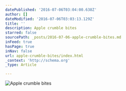 ```yaml
---
datePublished: '2016-07-06T03:04:00.638Z'
author: []
dateModified: '2016-07-06T03:03:13.129Z'
title: ''
description: Apple crumble bites
starred: false
sourcePath: _posts/2016-07-06-apple-crumble-bites.md
inFeed: true
hasPage: true
inNav: false
url: apple-crumble-bites/index.html
_context: 'http://schema.org'
_type: Article

---
```

![Apple crumble bites](https://the-grid-user-content.s3-us-west-2.amazonaws.com/0ef1384e-685a-44a3-b0d4-1c6e213f587c.jpg)